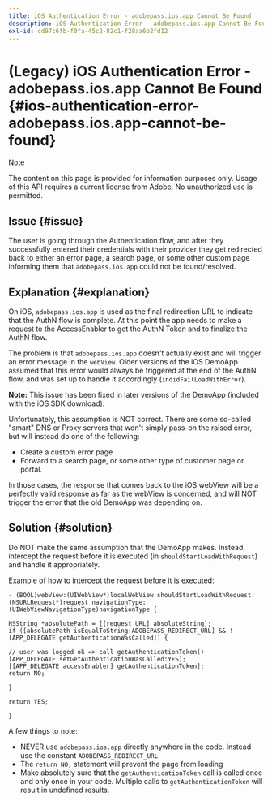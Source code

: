 ```yaml
---
title: iOS Authentication Error - adobepass.ios.app Cannot Be Found
description: iOS Authentication Error - adobepass.ios.app Cannot Be Found
exl-id: cd97c6fb-f0fa-45c2-82c1-f28aa6b2fd12
---
```

# (Legacy) iOS Authentication Error - adobepass.ios.app Cannot Be Found {#ios-authentication-error-adobepass.ios.app-cannot-be-found}

>[!NOTE]
>
>The content on this page is provided for information purposes only. Usage of this API requires a current license from Adobe. No unauthorized use is permitted.

## Issue {#issue}

The user is going through the Authentication flow, and after they successfully entered their credentials with their provider they get redirected back to either an error page, a search page, or some other custom page informing them that `adobepass.ios.app` could not be found/resolved.

## Explanation {#explanation}

On iOS, `adobepass.ios.app` is used as the final redirection URL to indicate that the AuthN flow is complete. At this point the app needs to make a request to the AccessEnabler to get the AuthN Token and to finalize the AuthN flow.

The problem is that `adobepass.ios.app` doesn't actually exist and will trigger an error message in the `webView`. Older versions of the iOS DemoApp assumed that this error would always be triggered at the end of the AuthN flow, and was set up to handle it accordingly (`indidFailLoadWithError`).

**Note:** This issue has been fixed in later versions of the DemoApp (included with the iOS SDK download).

Unfortunately, this assumption is NOT correct. There are some so-called "smart" DNS or Proxy servers that won't simply pass-on the raised error, but will instead do one of the following: 

- Create a custom error page
- Forward to a search page, or some other type of customer page or portal.

In those cases, the response that comes back to the iOS webView will be a perfectly valid response as far as the webView is concerned, and will NOT trigger the error that the old DemoApp was depending on.

## Solution {#solution}

Do NOT make the same assumption that the DemoApp makes. Instead, intercept the request before it is executed (in `shouldStartLoadWithRequest`) and handle it appropriately.

Example of how to intercept the request before it is executed:

```obj-c
- (BOOL)webView:(UIWebView*)localWebView shouldStartLoadWithRequest:(NSURLRequest*)request navigationType:(UIWebViewNavigationType)navigationType {

NSString *absolutePath = [[request URL] absoluteString]; 
if ([absolutePath isEqualToString:ADOBEPASS_REDIRECT_URL] && ![APP_DELEGATE getAuthenticationWasCalled]) {

// user was logged ok => call getAuthenticationToken() 
[APP_DELEGATE setGetAuthenticationWasCalled:YES]; 
[[APP_DELEGATE accessEnabler] getAuthenticationToken];
return NO;

}

return YES;

}
```

A few things to note:

- NEVER use `adobepass.ios.app` directly anywhere in the code. Instead use the constant `ADOBEPASS_REDIRECT_URL`
- The `return NO;` statement will prevent the page from loading
- Make absolutely sure that the `getAuthenticationToken` call is called once and only once in your code. Multiple calls to `getAuthenticationToken` will result in undefined results.
